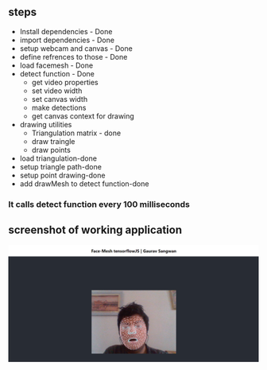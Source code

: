 ## steps

- Install dependencies - Done
- import dependencies - Done
- setup webcam and canvas - Done
- define refrences to those - Done
- load facemesh - Done
- detect function - Done
    - get video properties    
    - set video width
    - set canvas width
    - make detections
    - get canvas context for drawing
- drawing utilities
    - Triangulation matrix - done
    - draw traingle
    - draw points
- load triangulation-done
- setup triangle path-done
- setup point drawing-done
- add drawMesh to detect  function-done


### It calls detect function every 100 milliseconds


## screenshot of working application

![alt text](https://github.com/gauravsangwan/face-mesh-tensorflowjs/blob/master/facemesh.png?raw=true)

